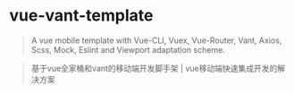 # vue-vant-template
>A vue mobile template with Vue-CLI, Vuex, Vue-Router, Vant, Axios, Scss, Mock, Eslint and Viewport adaptation scheme.

>基于vue全家桶和vant的移动端开发脚手架  |  vue移动端快速集成开发的解决方案
